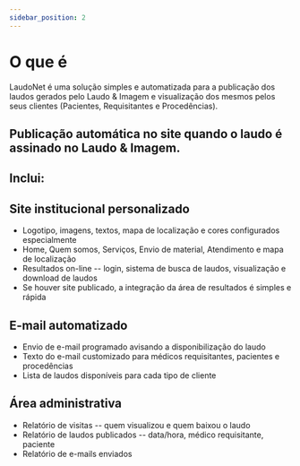```yaml
---
sidebar_position: 2
---
```


# O que é

LaudoNet é uma solução simples e automatizada para a publicação dos laudos gerados pelo Laudo & Imagem e visualização dos mesmos pelos seus clientes (Pacientes, Requisitantes e Procedências).

## Publicação automática no site quando o laudo é assinado no Laudo & Imagem.

## Inclui:

## Site institucional personalizado

-   Logotipo, imagens, textos, mapa de localização e cores configurados
    especialmente
-   Home, Quem somos, Serviços, Envio de material, Atendimento e mapa de
    localização
-   Resultados on-line -- login, sistema de busca de laudos,
    visualização e download de laudos
-   Se houver site publicado, a integração da área de resultados é
    simples e rápida

## E-mail automatizado

-   Envio de e-mail programado avisando a disponibilização do laudo
-   Texto do e-mail customizado para médicos requisitantes, pacientes e
    procedências
-   Lista de laudos disponíveis para cada tipo de cliente

## Área administrativa

-   Relatório de visitas -- quem visualizou e quem baixou o laudo
-   Relatório de laudos publicados -- data/hora, médico requisitante,
    paciente
-   Relatório de e-mails enviados